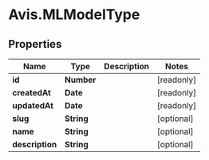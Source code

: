 # Avis.MLModelType

## Properties

| Name            | Type       | Description | Notes      |
| --------------- | ---------- | ----------- | ---------- |
| **id**          | **Number** |             | [readonly] |
| **createdAt**   | **Date**   |             | [readonly] |
| **updatedAt**   | **Date**   |             | [readonly] |
| **slug**        | **String** |             | [optional] |
| **name**        | **String** |             | [optional] |
| **description** | **String** |             | [optional] |
